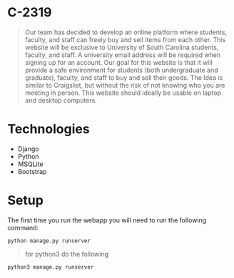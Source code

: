 # C-2319

>Our team has decided to develop an online platform where students, faculty, and staff can freely buy and sell items from each other. This website will be exclusive to University of South Carolina students, faculty, and staff. A university email address will be required when signing up for an account. Our goal for this website is that it will provide a safe environment for students (both undergraduate and graduate), faculty, and staff to buy and sell their goods. The Idea is similar to Craigslist, but without the risk of not knowing who you are meeting in person. This website should ideally be usable on laptop and desktop computers.

# Technologies
* Django
* Python
* MSQLite
* Bootstrap

# Setup

The first time you run the webapp you will need to run the following command:
```
python manage.py runserver
```
>for python3 do the following
```
python3 manage.py runserver
```

